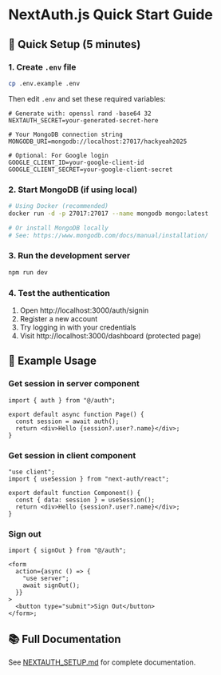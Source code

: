 # NextAuth.js Quick Start Guide

## 🚀 Quick Setup (5 minutes)

### 1. Create `.env` file

```bash
cp .env.example .env
```

Then edit `.env` and set these required variables:

```env
# Generate with: openssl rand -base64 32
NEXTAUTH_SECRET=your-generated-secret-here

# Your MongoDB connection string
MONGODB_URI=mongodb://localhost:27017/hackyeah2025

# Optional: For Google login
GOOGLE_CLIENT_ID=your-google-client-id
GOOGLE_CLIENT_SECRET=your-google-client-secret
```

### 2. Start MongoDB (if using local)

```bash
# Using Docker (recommended)
docker run -d -p 27017:27017 --name mongodb mongo:latest

# Or install MongoDB locally
# See: https://www.mongodb.com/docs/manual/installation/
```

### 3. Run the development server

```bash
npm run dev
```

### 4. Test the authentication

1. Open http://localhost:3000/auth/signin
2. Register a new account
3. Try logging in with your credentials
4. Visit http://localhost:3000/dashboard (protected page)

## 📝 Example Usage

### Get session in server component

```tsx
import { auth } from "@/auth";

export default async function Page() {
  const session = await auth();
  return <div>Hello {session?.user?.name}</div>;
}
```

### Get session in client component

```tsx
"use client";
import { useSession } from "next-auth/react";

export default function Component() {
  const { data: session } = useSession();
  return <div>Hello {session?.user?.name}</div>;
}
```

### Sign out

```tsx
import { signOut } from "@/auth";

<form
  action={async () => {
    "use server";
    await signOut();
  }}
>
  <button type="submit">Sign Out</button>
</form>;
```

## 📚 Full Documentation

See [NEXTAUTH_SETUP.md](./NEXTAUTH_SETUP.md) for complete documentation.
